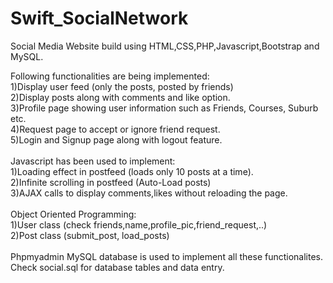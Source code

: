 # Swift_SocialNetwork
Social Media Website build using HTML,CSS,PHP,Javascript,Bootstrap and MySQL.

Following functionalities are being implemented:<br>
1)Display user feed (only the posts, posted by friends)<br>
2)Display posts along with comments and like option.<br>
3)Profile page showing user information such as Friends, Courses, Suburb etc.<br>
4)Request page to accept or ignore friend request.<br>
5)Login and Signup page along with logout feature.<br>
<br>
Javascript has been used to implement:<br>
1)Loading effect in postfeed (loads only 10 posts at a time).<br>
2)Infinite scrolling in postfeed (Auto-Load posts)<br>
3)AJAX calls to display comments,likes without reloading the page.<br>
<br>
Object Oriented Programming:<br>
1)User class (check friends,name,profile_pic,friend_request,..) <br>
2)Post class (submit_post, load_posts)<br>
<br>
Phpmyadmin MySQL database is used to implement all these functionalites.<br>
Check social.sql for database tables and data entry.
